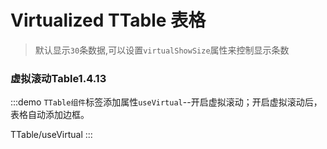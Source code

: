 # Virtualized TTable 表格
>默认显示`30`条数据,可以设置`virtualShowSize`属性来控制显示条数

### 虚拟滚动Table<el-tag>1.4.13</el-tag>

:::demo `TTable组件`标签添加属性`useVirtual`--开启虚拟滚动；开启虚拟滚动后，表格自动添加边框。

TTable/useVirtual
:::

